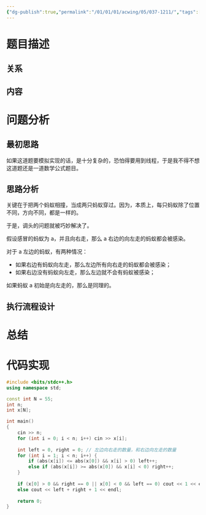 ```yaml
---
{"dg-publish":true,"permalink":"/01/01/01/acwing/05/037-1211/","tags":["personal/blog","algorithm/math"]}
---
```



# 题目描述
## 关系

## 内容

# 问题分析
## 最初思路
如果这道题要模拟实现的话，是十分复杂的，恐怕得要用到线程，于是我不得不想这道题还是一道数学公式题目。
## 思路分析
关键在于把两个蚂蚁相撞，当成两只蚂蚁穿过。因为，本质上，每只蚂蚁除了位置不同，方向不同，都是一样的。

于是，调头的问题就被巧妙解决了。

假设感冒的蚂蚁为 a，并且向右走，那么 a 右边的向左走的蚂蚁都会被感染。

对于 a 左边的蚂蚁，有两种情况：
 + 如果右边有蚂蚁向左走，那么左边所有向右走的蚂蚁都会被感染；
 + 如果右边没有蚂蚁向左走，那么左边就不会有蚂蚁被感染；

如果蚂蚁 a 初始是向左走的，那么是同理的。

## 执行流程设计

# 总结

# 代码实现
```c++
#include <bits/stdc++.h>
using namespace std;

const int N = 55;
int n;
int x[N];

int main()
{
    cin >> n; 
    for (int i = 0; i < n; i++) cin >> x[i];
    
    int left = 0, right = 0; // 左边向右走的数量，和右边向左走的数量
    for (int i = 1; i < n; i++) {
        if (abs(x[i]) <= abs(x[0]) && x[i] > 0) left++;
        else if (abs(x[i]) >= abs(x[0]) && x[i] < 0) right++;
    }
    
    if (x[0] > 0 && right == 0 || x[0] < 0 && left == 0) cout << 1 << endl;
    else cout << left + right + 1 << endl;
    
    return 0;
}
```

 